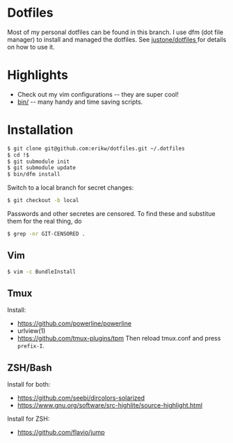 # Dotfiles

Most of my personal dotfiles can be found in this branch. I use dfm (dot file manager) to install and managed the dotfiles. See [ justone/dotfiles ](https://github.com/justone/dotfiles) for details on how to use it.

# Highlights

 * Check out my vim configurations -- they are super cool!
 * [bin/](bin/) -- many handy and time saving scripts.

# Installation

```bash
$ git clone git@github.com:erikw/dotfiles.git ~/.dotfiles
$ cd !$
$ git submodule init
$ git submodule update
$ bin/dfm install
```

Switch to a local branch for secret changes:

```bash
$ git checkout -b local
```

Passwords and other secretes are censored. To find these and substitue them for the real thing, do

```bash
$ grep -nr GIT-CENSORED .
```


## Vim

```bash
$ vim -c BundleInstall
```

## Tmux

Install: 

 * https://github.com/powerline/powerline
 * urlview(1)
 * https://github.com/tmux-plugins/tpm Then reload tmux.conf and press `prefix-I`.

## ZSH/Bash

Install for both:
 * https://github.com/seebi/dircolors-solarized
 * https://www.gnu.org/software/src-highlite/source-highlight.html

Install for ZSH:
 * https://github.com/flavio/jump

